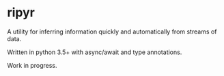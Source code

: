ripyr
=====

A utility for inferring information quickly and automatically from 
streams of data.

Written in python 3.5+ with async/await and type annotations.

Work in progress.